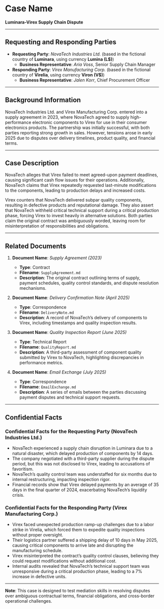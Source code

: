 

# **Case Name**  
**Luminara-Virex Supply Chain Dispute**  

---

## **Requesting and Responding Parties**  
- **Requesting Party**: *NovaTech Industries Ltd.* (based in the fictional country of **Luminara**, using currency **Lumina (L$)**)  
  - **Business Representative**: *Aria Voss*, Senior Supply Chain Manager  
- **Responding Party**: *Virex Manufacturing Corp.* (based in the fictional country of **Virelia**, using currency **Viron (V$)**)  
  - **Business Representative**: *Jalen Korr*, Chief Procurement Officer  

---

## **Background Information**  
NovaTech Industries Ltd. and Virex Manufacturing Corp. entered into a supply agreement in 2023, where NovaTech agreed to supply high-performance electronic components to Virex for use in their consumer electronics products. The partnership was initially successful, with both parties reporting strong growth in sales. However, tensions arose in early 2025 due to disputes over delivery timelines, product quality, and financial terms.  

---

## **Case Description**  
NovaTech alleges that Virex failed to meet agreed-upon payment deadlines, causing significant cash flow issues for their operations. Additionally, NovaTech claims that Virex repeatedly requested last-minute modifications to the components, leading to production delays and increased costs.  

Virex counters that NovaTech delivered subpar quality components, resulting in defective products and reputational damage. They also assert that NovaTech withheld critical technical support during a critical production phase, forcing Virex to invest heavily in alternative solutions. Both parties claim the original contract was ambiguously worded, leaving room for misinterpretation of responsibilities and obligations.  

---

## **Related Documents**  
1. **Document Name**: *Supply Agreement (2023)*  
   - **Type**: Contract  
   - **Filename**: `SupplyAgreement.md`  
   - **Description**: The original contract outlining terms of supply, payment schedules, quality control standards, and dispute resolution mechanisms.  

2. **Document Name**: *Delivery Confirmation Note (April 2025)*  
   - **Type**: Correspondence  
   - **Filename**: `DeliveryNote.md`  
   - **Description**: A record of NovaTech’s delivery of components to Virex, including timestamps and quality inspection results.  

3. **Document Name**: *Quality Inspection Report (June 2025)*  
   - **Type**: Technical Report  
   - **Filename**: `QualityReport.md`  
   - **Description**: A third-party assessment of component quality submitted by Virex to NovaTech, highlighting discrepancies in performance metrics.  

4. **Document Name**: *Email Exchange (July 2025)*  
   - **Type**: Correspondence  
   - **Filename**: `EmailExchange.md`  
   - **Description**: A series of emails between the parties discussing payment disputes and technical support requests.  

---

## **Confidential Facts**  
### **Confidential Facts for the Requesting Party (NovaTech Industries Ltd.)**  
- NovaTech experienced a supply chain disruption in Luminara due to a natural disaster, which delayed production of components by 14 days.  
- The company negotiated with a third-party supplier during the dispute period, but this was not disclosed to Virex, leading to accusations of favoritism.  
- NovaTech’s quality control team was understaffed for six months due to internal restructuring, impacting inspection rigor.  
- Financial records show that Virex delayed payments by an average of 35 days in the final quarter of 2024, exacerbating NovaTech’s liquidity crisis.  

### **Confidential Facts for the Responding Party (Virex Manufacturing Corp.)**  
- Virex faced unexpected production ramp-up challenges due to a labor strike in Virelia, which forced them to expedite quality inspections without proper oversight.  
- Their logistics partner suffered a shipping delay of 10 days in May 2025, causing critical components to arrive late and disrupting the manufacturing schedule.  
- Virex misinterpreted the contract’s quality control clauses, believing they could request modifications without additional cost.  
- Internal audits revealed that NovaTech’s technical support team was unresponsive during a critical production phase, leading to a 7% increase in defective units.  

---  
**Note**: This case is designed to test mediation skills in resolving disputes over ambiguous contractual terms, financial obligations, and cross-border operational challenges.